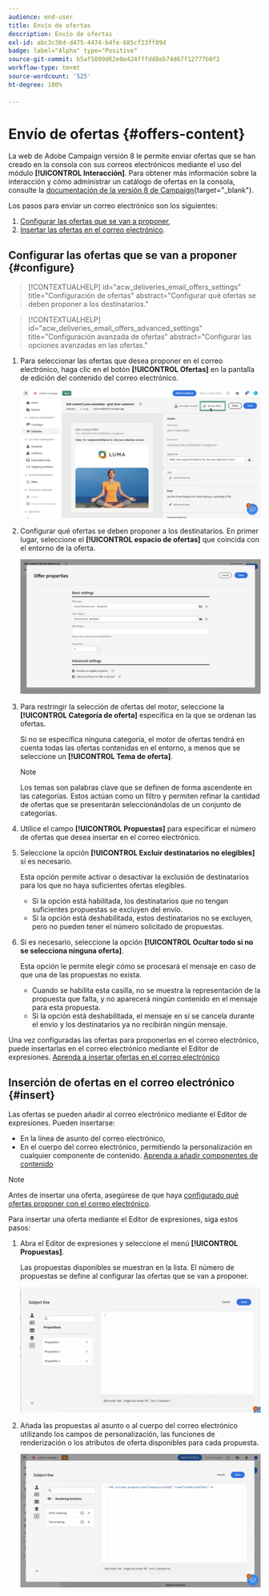 ```yaml
---
audience: end-user
title: Envío de ofertas
description: Envío de ofertas
exl-id: abc3c36d-d475-4474-b4fe-685cf23ff89d
badge: label="Alpha" type="Positive"
source-git-commit: b5af5099d62e0e424fffdd8eb74d67f12777b0f2
workflow-type: tm+mt
source-wordcount: '525'
ht-degree: 100%

---
```



# Envío de ofertas {#offers-content}

La web de Adobe Campaign versión 8 le permite enviar ofertas que se han creado en la consola con sus correos electrónicos mediante el uso del módulo **[!UICONTROL Interacción]**. Para obtener más información sobre la interacción y cómo administrar un catálogo de ofertas en la consola, consulte la [documentación de la versión 8 de Campaign](https://experienceleague.adobe.com/docs/campaign/campaign-v8/offers/interaction.html?lang=es){target="_blank"}.

Los pasos para enviar un correo electrónico son los siguientes:

1. [Configurar las ofertas que se van a proponer](#configure),
1. [Insertar las ofertas en el correo electrónico](#insert).

## Configurar las ofertas que se van a proponer {#configure}

>[!CONTEXTUALHELP]
>id="acw_deliveries_email_offers_settings"
>title="Configuración de ofertas"
>abstract="Configurar qué ofertas se deben proponer a los destinatarios."

>[!CONTEXTUALHELP]
>id="acw_deliveries_email_offers_advanced_settings"
>title="Configuración avanzada de ofertas"
>abstract="Configurar las opciones avanzadas en las ofertas."

1. Para seleccionar las ofertas que desea proponer en el correo electrónico, haga clic en el botón **[!UICONTROL Ofertas]** en la pantalla de edición del contenido del correo electrónico.

   ![](assets/setup-offers.png)

1. Configurar qué ofertas se deben proponer a los destinatarios. En primer lugar, seleccione el **[!UICONTROL espacio de ofertas]** que coincida con el entorno de la oferta.

   ![](assets/create-content-offers.png)

1. Para restringir la selección de ofertas del motor, seleccione la **[!UICONTROL Categoría de oferta]** específica en la que se ordenan las ofertas.

   Si no se especifica ninguna categoría, el motor de ofertas tendrá en cuenta todas las ofertas contenidas en el entorno, a menos que se seleccione un **[!UICONTROL Tema de oferta]**.

   >[!NOTE]
   >
   >Los temas son palabras clave que se definen de forma ascendente en las categorías. Estos actúan como un filtro y permiten refinar la cantidad de ofertas que se presentarán seleccionándolas de un conjunto de categorías.

1. Utilice el campo **[!UICONTROL Propuestas]** para especificar el número de ofertas que desea insertar en el correo electrónico.

1. Seleccione la opción **[!UICONTROL Excluir destinatarios no elegibles]** si es necesario.

   Esta opción permite activar o desactivar la exclusión de destinatarios para los que no haya suficientes ofertas elegibles.

   * Si la opción está habilitada, los destinatarios que no tengan suficientes propuestas se excluyen del envío.
   * Si la opción está deshabilitada, estos destinatarios no se excluyen, pero no pueden tener el número solicitado de propuestas.

1. Si es necesario, seleccione la opción **[!UICONTROL Ocultar todo si no se selecciona ninguna oferta]**.

   Esta opción le permite elegir cómo se procesará el mensaje en caso de que una de las propuestas no exista.

   * Cuando se habilita esta casilla, no se muestra la representación de la propuesta que falta, y no aparecerá ningún contenido en el mensaje para esta propuesta.
   * Si la opción está deshabilitada, el mensaje en sí se cancela durante el envío y los destinatarios ya no recibirán ningún mensaje.

Una vez configuradas las ofertas para proponerlas en el correo electrónico, puede insertarlas en el correo electrónico mediante el Editor de expresiones. [Aprenda a insertar ofertas en el correo electrónico](#insert)

## Inserción de ofertas en el correo electrónico {#insert}

Las ofertas se pueden añadir al correo electrónico mediante el Editor de expresiones. Pueden insertarse:

* En la línea de asunto del correo electrónico,
* En el cuerpo del correo electrónico, permitiendo la personalización en cualquier componente de contenido. [Aprenda a añadir componentes de contenido](content-components.md)

>[!NOTE]
>
>Antes de insertar una oferta, asegúrese de que haya [configurado qué ofertas proponer con el correo electrónico](#configure).

Para insertar una oferta mediante el Editor de expresiones, siga estos pasos:

1. Abra el Editor de expresiones y seleccione el menú **[!UICONTROL Propuestas]**.

   Las propuestas disponibles se muestran en la lista. El número de propuestas se define al configurar las ofertas que se van a proponer.

   ![](assets/offer-insertion.png)

1. Añada las propuestas al asunto o al cuerpo del correo electrónico utilizando los campos de personalización, las funciones de renderización o los atributos de oferta disponibles para cada propuesta.

   ![](assets/offer-inserted.png)

